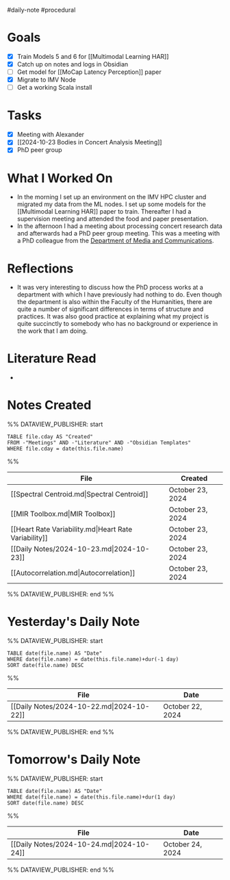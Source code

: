 #daily-note #procedural 

# Goals

- [x] Train Models 5 and 6 for [[Multimodal Learning HAR]]
- [x] Catch up on notes and logs in Obsidian
- [ ] Get model for [[MoCap Latency Perception]] paper
- [x] Migrate to IMV Node
- [ ] Get a working Scala install

# Tasks

- [x] Meeting with Alexander
- [x] [[2024-10-23 Bodies in Concert Analysis Meeting]]
- [x] PhD peer group

# What I Worked On

- In the morning I set up an environment on the IMV HPC cluster and migrated my data from the ML nodes. I set up some models for the [[Multimodal Learning HAR]] paper to train. Thereafter I had a supervision meeting and attended the food and paper presentation.
- In the afternoon I had a meeting about processing concert research data and afterwards had a PhD peer group meeting. This was a meeting with a PhD colleague from the [Department of Media and Communications](https://www.hf.uio.no/imk/english/). 

# Reflections

- It was very interesting to discuss how the PhD process works at a department with which I have previously had nothing to do. Even though the department is also within the Faculty of the Humanities, there are quite a number of significant differences in terms of structure and practices. It was also good practice at explaining what my project is quite succinctly to somebody who has no background or experience in the work that I am doing.

# Literature Read

- 

# Notes Created


%% DATAVIEW_PUBLISHER: start
```dataview
TABLE file.cday AS "Created"
FROM -"Meetings" AND -"Literature" AND -"Obsidian Templates"
WHERE file.cday = date(this.file.name)
```
%%

| File                                                  | Created          |
| ----------------------------------------------------- | ---------------- |
| [[Spectral Centroid.md\|Spectral Centroid]]           | October 23, 2024 |
| [[MIR Toolbox.md\|MIR Toolbox]]                       | October 23, 2024 |
| [[Heart Rate Variability.md\|Heart Rate Variability]] | October 23, 2024 |
| [[Daily Notes/2024-10-23.md\|2024-10-23]]             | October 23, 2024 |
| [[Autocorrelation.md\|Autocorrelation]]               | October 23, 2024 |

%% DATAVIEW_PUBLISHER: end %%

# Yesterday's Daily Note

%% DATAVIEW_PUBLISHER: start
```dataview
TABLE date(file.name) AS "Date"
WHERE date(file.name) = date(this.file.name)+dur(-1 day)
SORT date(file.name) DESC
```
%%

| File                                      | Date             |
| ----------------------------------------- | ---------------- |
| [[Daily Notes/2024-10-22.md\|2024-10-22]] | October 22, 2024 |

%% DATAVIEW_PUBLISHER: end %%
# Tomorrow's Daily Note

%% DATAVIEW_PUBLISHER: start
```dataview
TABLE date(file.name) AS "Date"
WHERE date(file.name) = date(this.file.name)+dur(1 day)
SORT date(file.name) DESC
```
%%

| File                                      | Date             |
| ----------------------------------------- | ---------------- |
| [[Daily Notes/2024-10-24.md\|2024-10-24]] | October 24, 2024 |

%% DATAVIEW_PUBLISHER: end %%


